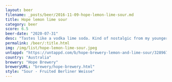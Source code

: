 ```yaml
---
layout: beer
filename: _posts/beer/2016-11-09-hope-lemon-lime-sour.md
title: Hope lemon lime sour
category: beer
score: 6.5
beer-date: "2020-07-31"
desc: "Tastes like a vodka lime soda. Kind of nostalgic from my younger days. Loses half a point because there’s not enough booze"
permalink: /beer/:title.html
img: /img/list/hope-lemon-lime-sour.jpeg
untappd: "https://untappd.com/b/hope-brewery-lemon-and-lime-sour/3289679"
country: "Australia"
brewery: "Hope Brewery"
breweryURL: "brewery/hope-brewery.html"
style: "Sour - Fruited Berliner Weisse"
---
```

